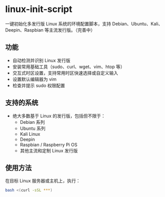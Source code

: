 # linux-init-script
一键初始化多发行版 Linux 系统的环境配置脚本，支持 Debian、Ubuntu、Kali、Deepin、Raspbian 等主流发行版。（完善中）

## 功能

- 自动检测并识别 Linux 发行版  
- 安装常用基础工具（sudo、curl、wget、vim、htop 等）  
- 交互式时区设置，支持常用时区快速选择或自定义输入  
- 设置默认编辑器为 vim  
- 检查并提示 sudo 权限配置

## 支持的系统

- 绝大多数基于 Linux 的发行版，包括但不限于：  
  - Debian 系列  
  - Ubuntu 系列  
  - Kali Linux  
  - Deepin  
  - Raspbian / Raspberry Pi OS  
  - 其他主流和定制 Linux 发行版

## 使用方法

在目标 Linux 服务器或主机上，执行：

```bash
bash <(curl -sSL ***)
